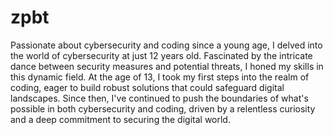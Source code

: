 # zpbt
Passionate about cybersecurity and coding since a young age, I delved into the world of cybersecurity at just 12 years old. Fascinated by the intricate dance between security measures and potential threats, I honed my skills in this dynamic field. At the age of 13, I took my first steps into the realm of coding, eager to build robust solutions that could safeguard digital landscapes. Since then, I've continued to push the boundaries of what's possible in both cybersecurity and coding, driven by a relentless curiosity and a deep commitment to securing the digital world.
